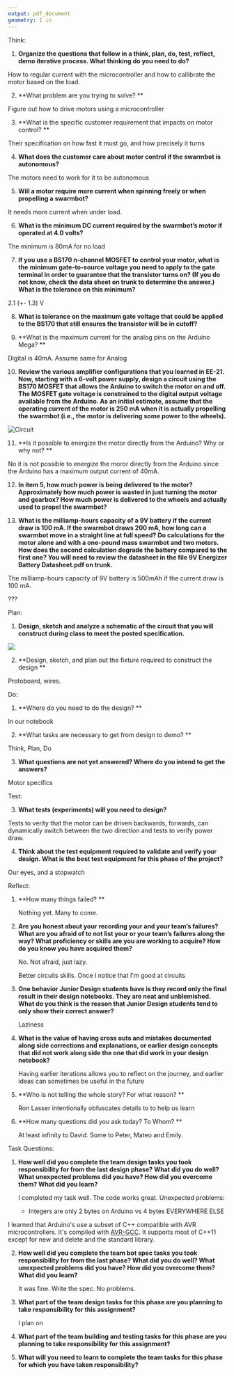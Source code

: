 ```yaml
---
output: pdf_document
geometry: 1 in
---
```


Think: 

 1. **Organize the questions that follow in a think, plan, do, test, reflect,**
    **demo iterative process. What thinking do you need to do?**

How to regular current with the microcontroller and how to callibrate the motor
based on the load.

 2. **What problem are you trying to solve? **

Figure out how to drive motors using a microcontroller

 3. **What is the specific customer requirement that impacts on motor control?
    **

Their specification on how fast it must go, and how precisely it turns

 4. **What does the customer care about motor control if the swarmbot is**
    **autonomous?** 

The motors need to work for it to be autonomous

 5. **Will a motor require more current when spinning freely or when propelling
    a swarmbot?** 

It needs more current when under load.


 6. **What is the minimum DC current required by the swarmbot’s motor if
    operated at 4.0 volts?**

The minimum is 80mA for no load

 7. **If you use a BS170 n-channel MOSFET to control your motor, what is the**
    **minimum gate-to-source voltage you need to apply to the gate terminal in
    order to guarantee that the transistor turns on?  (If you do not know,
    check the data sheet on trunk to determine the answer.)  What is the
    tolerance on this minimum?** 

2.1 (+- 1.3) V

 8. **What is tolerance on the maximum gate voltage that could be applied to
    the BS170 that still ensures the transistor will be in cutoff?**

 9. **What is the maximum current for the analog pins on the Arduino Mega? **

Digital is 40mA. Assume same for Analog

 10. **Review the various amplifier configurations that you learned in EE-21.
     Now, starting with a 6-volt power supply, design a circuit using the BS170
     MOSFET that allows the Arduino to switch the motor on and off.  The MOSFET
     gate voltage is constrained to the digital output voltage available from
     the Arduino.  As an initial estimate, assume that the operating current of
     the motor is 250 mA when it is actually propelling the swarmbot (i.e., the
     motor is delivering some power to the wheels).**


![Circuit](https://cdn2.bigcommerce.com/server800/a8995/product_images/uploaded_images/mosfet.png?t=1408498498)

 11. **Is it possible to energize the motor directly from the Arduino?  Why or
     why not? **

No it is not possible to energize the moror directly from the Arduino since the
Arduino has a maximum output current of 40mA. 

 12. **In item 5, how much power is being delivered to the motor? Approximately
     how much power is wasted in just turning the motor and gearbox?  How much
     power is delivered to the wheels and actually used to propel the
     swarmbot?**



 13. **What is the milliamp-hours capacity of a 9V battery if the current draw
     is 100 mA.  If the swarmbot draws 200 mA, how long can a swarmbot move in
     a straight line at full speed? Do calculations for the motor alone and
     with a one-pound mass swarmbot and two motors.  How does the second
     calculation degrade the battery compared to the first one?  You will need
     to review the datasheet in the file 9V Energizer Battery Datasheet.pdf on
     trunk.**

The milliamp-hours capacity of 9V battery is  500mAh if the current draw is 100
mA.
     
 $???$


Plan: 

 1. **Design, sketch and analyze a schematic of the circuit that you will
    construct during class to meet the posted specification.**
    
![](https://i.imgur.com/lOgAFWL.png)

 2. **Design, sketch, and plan out the fixture required to construct the design
    **

Protoboard, wires.

Do: 

 1. **Where do you need to do the design? **

In our notebook


 2. **What tasks are necessary to get from design to demo? **
   
   Think, Plan, Do

 3. **What questions are not yet answered?  Where do you intend to get the
    answers?**

  Motor specifics

Test: 

 3. **What tests (experiments) will you need to design?**
   
   Tests to verity that the motor can be driven backwards, forwards, can 
   dynamically switch between the two direction and tests to verify power
   draw.

 4. **Think about the test equipment required to validate and verify your
    design. What is the best test equipment for this phase of the project?**

   Our eyes, and a stopwatch


Reflect: 

 1. **How many things failed? **

    Nothing yet. Many to come.

 2. **Are you honest about your recording your and your team’s failures? What
    are you afraid of to not list your or your team’s failures along the way?
    What proficiency or skills are you are working to acquire? How do you know
    you have acquired them?**

    No. Not afraid, just lazy. 

    Better circuits skills. Once I notice that I'm good at circuits

 3. **One behavior Junior Design students have is they record only the final
    result in their design notebooks.  They are neat and unblemished. What do
    you think is the reason that Junior Design students tend to only show their
    correct answer?**

    Laziness

 4. **What is the value of having cross outs and mistakes documented along side
    corrections and explanations, or earlier design concepts that did not work
    along side the one that did work in your design notebook?**

    Having earlier iterations allows you to reflect on the journey, and earlier
    ideas can sometimes be useful in the future

 5. **Who is not telling the whole story?  For what reason? **

    Ron Lasser intentionally obfuscates details to to help us learn

 6. **How many questions did you ask today?  To Whom? **

    At least infinity to David. Some to Peter, Mateo and Emily.

Task Questions: 

 1. **How well did you complete the team design tasks you took responsibility
    for from the last design phase?  What did you do well? What unexpected
    problems did you have?  How did you overcome them?  What did you learn?**

    I completed my task well. The code works great. Unexpected  problems:
     * Integers are only 2 bytes on Arduino vs 4 bytes EVERYWHERE ELSE
  
   I learned that Arduino's use a subset of C++ compatible with AVR
   microcontrollers. It's compiled with
   [AVR-GCC](https://www.nongnu.org/avr-libc/). It supports most of C++11 
   except for new and delete and the standard library.

 2. **How well did you complete the team bot spec tasks you took
    responsibility for from the last phase?  What did you do well? What
    unexpected problems did you have?  How did you overcome them?  What did you
    learn?**

    It was fine. Write the spec. No problems. 

 3. **What part of the team design tasks for this phase are you planning to
    take responsibility for this assignment?** 

    I plan on 

 4. **What part of the team building and testing tasks for this phase are you
    planning to take responsibility for this assignment?** 



 5. **What will you need to learn to complete the team tasks for this phase
    for which you have taken responsibility?**

